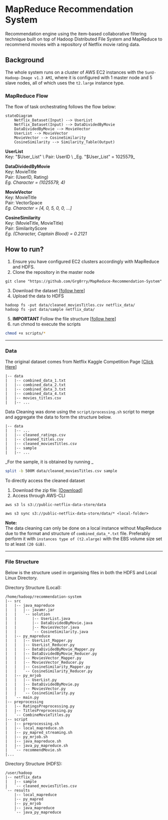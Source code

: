 # MapReduce Recommendation System
Recommendation engine using the item-based collaborative filtering technique built on top of Hadoop Distributed File System and MapReduce to recommend movies with a repository of Netflix movie rating data.

## Background
The whole system runs on a cluster of AWS EC2 instances with the `SunU-Hadoop-Image v1.3 AMI`, where it is configured with 1 master node and 5 slave nodes, all of which uses the `t2.large` instance type.

### MapReduce Flow
The flow of task orchestrating follows the flow below:
```mermaid
stateDiagram
    Netflix_Dataset(Input) --> UserList
    Netflix_Dataset(Input) --> DataDividedByMovie
    DataDividedByMovie --> MovieVector
    UserList --> MovieVector
    MovieVector --> CosineSimilarity
    CosineSimilarity --> Similarity_Table(Output)
```

**UserList** \
Key: "$User_List" \
Pair: UserID \
_Eg. "$User_List" = 1025579_

**DataDividedByMovie** \
Key: MovieTitle \
Pair: (UserID, Rating) \
_Eg. Character = (1025579, 4)_

**MovieVector** \
Key: MovieTitle \
Pair: VectorSpace \
_Eg. Character = [4, 0, 5, 0, 0, ...]_

**CosineSimilarity** \
Key: (MovieTitle, MovieTitle) \
Pair: SimilarityScore \
_Eg. (Character, Captain Blood) = 0.2121_

## How to run?
1. Ensure you have configured EC2 clusters accordingly with MapReduce and HDFS.
2. Clone the repository in the master node
```
git clone "https://github.com/Grg0rry/MapReduce-Recommendation-System"
```
3. Download the dataset [[follow here](#data)]
4. Upload the data to HDFS
```
hadoop fs -put data/cleaned_moviesTitles.csv netflix_data/
hadoop fs -put data/sample netflix_data/
```
5. **IMPORTANT** Follow the file structure [[follow here](#file-structure)]
6. run chmod to execute the scripts
```bash
chmod +x scripts/*
```

---
### Data 
The original dataset comes from Netflix Kaggle Competition Page [[Click Here](https://www.kaggle.com/datasets/netflix-inc/netflix-prize-data)]
```
|-- data
|   |-- combined_data_1.txt
|   |-- combined_data_2.txt
|   |-- combined_data_3.txt
|   |-- combined_data_4.txt
|   |-- movies_titles.csv
|   |-- ...
```

Data Cleaning was done using the `script/processing.sh` script to merge and aggregate the data to form the structure below.
```
|-- data
|   |-- ...
|   |-- cleaned_ratings.csv
|   |-- cleaned_titles.csv
|   |-- cleaned_moviesTitles.csv
|   |-- sample
|   |-- ...
```
_For the sample, it is obtained by running _
```bash
split -b 500M data/cleaned_moviesTitles.csv sample
```

To directly access the cleaned dataset
1. Download the zip file:
[[Download](https://public-netflix-data-store.s3.amazonaws.com/datafiles.zip)]
2. Access through AWS-CLI
```
aws s3 ls s3://public-netflix-data-store/data

aws s3 sync s3://public-netflix-data-store/data/* <local-folder>
```

**Note:** \
The data cleaning can only be done on a local instance without MapReduce due to the format and structure of `combined_data_*.txt` file. 
Preferably perform it with `instances type of (t2.xlarge)` with the EBS volume size set to at least `(20 GiB)`.

---
### File Structure
Below is the structure used in organising files in both the HDFS and Local Linux Directory.

Directory Structure (Local):
```
/home/hadoop/recommendation-system
|-- src
|   |-- java_mapreduce
|   |   |-- javamr.jar
|   |   `-- solution
|   |       |-- UserList.java
|   |       |-- DataDividedByMovie.java
|   |       |-- MoviesVector.java
|   |       `-- CosineSimilarity.java
|   |-- py_mapreduce
|   |   |-- UserList_Mapper.py
|   |   |-- UserList_Reducer.py
|   |   |-- DataDividedByMovie_Mapper.py
|   |   |-- DataDividedByMovie_Reducer.py
|   |   |-- MoviesVector_Mapper.py
|   |   |-- MoviesVector_Reducer.py
|   |   |-- CosineSimilarity_Mapper.py
|   |   `-- CosineSimilarity_Reducer.py
|   |-- py_mrjob
|   |   |-- UserList.py
|   |   |-- DataDividedByMovie.py
|   |   |-- MoviesVector.py
|   |   `-- CosineSimilarity.py
|   `-- main.py
|-- preprocessing
|   |-- RatingsPreprocessing.py
|   |-- TitlesPreprocessing.py
|   `-- CombineMovieTitles.py
|-- script
|   |-- preprocessing.sh
|   |-- local_mapreduce.sh
|   |-- py_mapred_streaming.sh
|   |-- py_mrjob.sh
|   |-- java_mapreduce.sh
|   |-- java_py_mapreduce.sh
|   `-- recommendMovie.sh
|...
```

Directory Structure (HDFS):
```
/user/hadoop
|-- netflix_data
|   |-- sample
|   `-- cleaned_moviesTitles.csv
`-- results
    |-- local_mapreduce
    |-- py_mapred
    |-- py_mrjob
    |-- java_mapreduce
    `-- java_py_mapreduce
```

